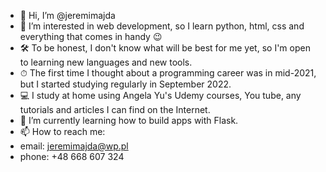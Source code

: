 - 👋 Hi, I’m @jeremimajda
- 👀 I’m interested in web development, so I learn python, html, css and everything that comes in handy 😉 
- 🛠 To be honest, I don't know what will be best for me yet, so I'm open to learning new languages and new tools.
- ⏱ The first time I thought about a programming career was in mid-2021, but I started studying regularly in September 2022. 
- 💻 I study at home using Angela Yu's Udemy courses, You tube, any tutorials and articles I can find on the Internet.
- 🌱 I’m currently learning how to build apps with Flask.
- 📫 How to reach me:
- email: jeremimajda@wp.pl
- phone: +48 668 607 324


